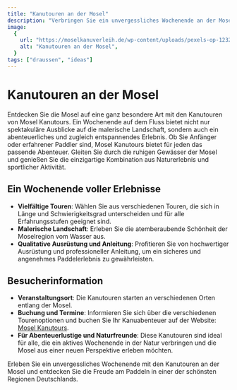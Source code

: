 ```yaml
---
title: "Kanutouren an der Mosel"
description: "Verbringen Sie ein unvergessliches Wochenende an der Mosel mit Mosel Kanutours, erleben Sie die malerische Landschaft vom Wasser aus und genießen Sie Abenteuer und Entspannung in einem"
image:
  {
    url: "https://moselkanuverleih.de/wp-content/uploads/pexels-op-12323326-scaled.jpg",
    alt: "Kanutouren an der Mosel",
  }
tags: ["draussen", "ideas"]
---
```


# Kanutouren an der Mosel

Entdecken Sie die Mosel auf eine ganz besondere Art mit den Kanutouren von Mosel Kanutours. Ein Wochenende auf dem Fluss bietet nicht nur spektakuläre Ausblicke auf die malerische Landschaft, sondern auch ein abenteuerliches und zugleich entspannendes Erlebnis. Ob Sie Anfänger oder erfahrener Paddler sind, Mosel Kanutours bietet für jeden das passende Abenteuer. Gleiten Sie durch die ruhigen Gewässer der Mosel und genießen Sie die einzigartige Kombination aus Naturerlebnis und sportlicher Aktivität.

## Ein Wochenende voller Erlebnisse

- **Vielfältige Touren**: Wählen Sie aus verschiedenen Touren, die sich in Länge und Schwierigkeitsgrad unterscheiden und für alle Erfahrungsstufen geeignet sind.
- **Malerische Landschaft**: Erleben Sie die atemberaubende Schönheit der Moselregion vom Wasser aus.
- **Qualitative Ausrüstung und Anleitung**: Profitieren Sie von hochwertiger Ausrüstung und professioneller Anleitung, um ein sicheres und angenehmes Paddelerlebnis zu gewährleisten.

## Besucherinformation

- **Veranstaltungsort**: Die Kanutouren starten an verschiedenen Orten entlang der Mosel.
- **Buchung und Termine**: Informieren Sie sich über die verschiedenen Tourenoptionen und buchen Sie Ihr Kanuabenteuer auf der Website: [Mosel Kanutours](https://www.mosel-kanutours.de/index.php/mosel-kanutours/kanutouren).
- **Für Abenteuerlustige und Naturfreunde**: Diese Kanutouren sind ideal für alle, die ein aktives Wochenende in der Natur verbringen und die Mosel aus einer neuen Perspektive erleben möchten.

Erleben Sie ein unvergessliches Wochenende mit den Kanutouren an der Mosel und entdecken Sie die Freude am Paddeln in einer der schönsten Regionen Deutschlands.
